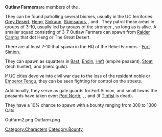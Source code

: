 **Outlaw Farmers**are members of the [](Rebel_Farmers.md).

They can be found patrolling several biomes, usually in the UC
territories: [Grey Desert](Grey_Desert.md "wikilink"),
[Heng](Heng_(Zone).md "wikilink"), [Sinkuun](Sinkuun.md "wikilink"),
[Skimsands](Skimsands.md "wikilink"), [](The_Great_Desert.md), and [](The_Hook.md). They patrol these areas in groups of 3-10,
usually led by groups of the stronger [](Outlaw_Swordsman.md), so long as [](Boss_Simion.md) is alive. A smaller squad consisting of
3-7 Outlaw Farmers can spawn from [Raider Camps](Raider_Camp.md "wikilink")
that dot Heng or The Great Desert.

There are at least 7-10 that spawn in the HQ of the Rebel Farmers -
[Fort Simion](Fort_Simion.md "wikilink").

They can spawn as squatters in [Bast](Bast.md "wikilink"),
[Endin](Endin.md "wikilink"), [Heft](Heft.md "wikilink") (empire peasant),
[Stoat](Stoat.md "wikilink") (tech hunter), and [](Manhunter_Base.md) (merc guild).

If UC cities devolve into civil war due to the loss of the resident
noble or [Emperor Tengu](Emperor_Tengu.md "wikilink"), they can be seen
fighting for control on the streets.

Additionally, they serve as gate guards for Fort Simion, and small towns
the peasants have taken over: [Port North](Port_North.md "wikilink"), [](Port_South.md), [](Slave_Farm_South.md), and [](Trader's_Edge.md) (if [Tinfist](Tinfist.md "wikilink") is
dead).

They have a 10% chance to spawn with a bounty ranging from 300 to 1300
Cats.

Outfarm2.png Outfarm.png

[Category:Characters](Category:Characters "wikilink")
[Category:Bounty](Category:Bounty "wikilink")